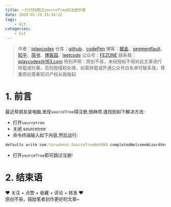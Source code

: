 ```yaml
---
title: 一行代码跳过sourceTree的注册步骤
date: 2020-01-19 15:34:22
tags:
    - Git
categories:
    - Git
---
```


> 作者：[iplaycodex](http://iplaycodex.com)
> 仓库：[github](https://github.com/iplaycodex)、[codePen](https://codepen.io/iplaycodex)
> 博客：[掘金](https://juejin.im/user/3597257774478359)、[segmentfault](https://segmentfault.com/u/iplaycodex)、[知乎](https://www.zhihu.com/people/CallMeAllenLliu)、[简书](https://www.jianshu.com/u/9cd27f169c7e)、[博客园](https://www.cnblogs.com/)、[leetcode](https://leetcode-cn.com/u/iplaycodex/)
> 公众号：[FEZONE](http://iplaycodex.com)
> 联系我：[iplaycodex@163.com](iplaycodex@163.com)
> 特别声明：原创不易，未经授权不得对此文章进行转载或抄袭，否则按侵权处理，如需转载或开通公众号白名单可联系我，尊重原创尊重知识产权从我做起

# 1. 前言

最近帮朋友装电脑,发现`sourceTree`得注册,很麻烦.遂找到如下解决方法:

<!--more-->

-   打开`sourcetree`
-   关闭 sourcetree
-   命令终端输入如下内容,然后运行:

```javascript
defaults write com.torusknot.SourceTreeNotMAS completedWelcomeWizardVersion 3
```

-   打开`sourceTree`即可跳过注册!

# 2. 结束语

❤️ 关注 + 点赞 + 收藏 + 评论 + 转发 ❤️ <br/>原创不易，鼓励笔者创作更好的文章~
